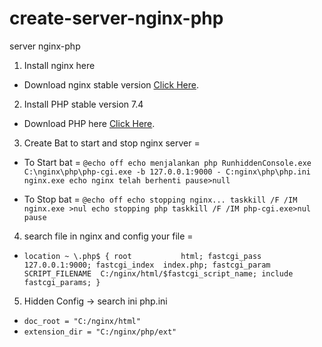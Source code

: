 # create-server-nginx-php
server nginx-php
1. Install nginx here
  * Download nginx stable version [Click Here](http://nginx.org/en/download.html).


2. Install PHP stable version 7.4
  * Download PHP here [Click Here](https://windows.php.net/download/).
3. Create Bat to start and stop nginx server =
  * To Start bat =
  ``@echo off
echo menjalankan php
RunhiddenConsole.exe C:\nginx\php\php-cgi.exe -b 127.0.0.1:9000 - C:nginx\php\php.ini
nginx.exe
echo nginx telah berhenti
pause>null``


  * To Stop bat =
  ``@echo off
echo stopping nginx...
taskkill /F /IM nginx.exe >nul
echo stopping php
taskkill /F /IM php-cgi.exe>nul
pause``
    
    
4. search file in nginx and config your file =
 * ``location ~ \.php$ {
           root           html;
           fastcgi_pass   127.0.0.1:9000;
           fastcgi_index  index.php;
           fastcgi_param  SCRIPT_FILENAME  C:/nginx/html/$fastcgi_script_name;
           include        fastcgi_params;
        }``


5. Hidden Config -> search ini php.ini
 * `doc_root = "C:/nginx/html"`
 * `extension_dir = "C:/nginx/php/ext"`
